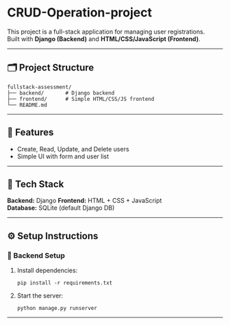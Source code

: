 # CRUD-Operation-project

This project is a full-stack application for managing user registrations.  
Built with **Django (Backend)** and **HTML/CSS/JavaScript (Frontend)**.

---

## 🗂️ Project Structure

```
fullstack-assessment/
├── backend/       # Django backend
├── frontend/      # Simple HTML/CSS/JS frontend
└── README.md
```

---

## 🚀 Features

- Create, Read, Update, and Delete users
- Simple UI with form and user list

---

## 🧰 Tech Stack

**Backend:** Django 
**Frontend:** HTML + CSS + JavaScript   
**Database:** SQLite (default Django DB)

---

## ⚙️ Setup Instructions

### 🔧 Backend Setup

1. Install dependencies:
   ```
   pip install -r requirements.txt
   ```
2. Start the server:
   ```
   python manage.py runserver
   ```

---
